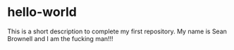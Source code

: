# hello-world
This is a short description to complete my first repository.
My name is Sean Brownell and I am the fucking man!!!
